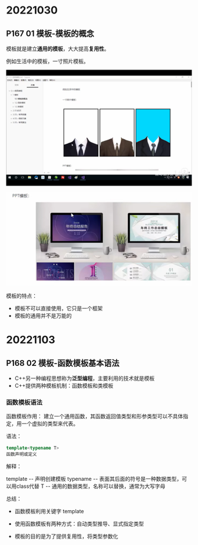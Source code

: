 # 20221030

## P167 01 模板-模板的概念

模板就是建立**通用的模板**，大大提高**复用性**。

例如生活中的模板，一寸照片模板。

![QQ图片20221030080523](./模板.assets/QQ图片20221030080523.png)

![QQ图片20221030080733](./模板.assets/QQ图片20221030080733.png)

模板的特点：
- 模板不可以直接使用，它只是一个框架
- 模板的通用并不是万能的

# 20221103

## P168 02 模板-函数模板基本语法

- C++另一种编程思想称为**泛型编程**，主要利用的技术就是模板
- C++提供两种模板机制：函数模板和类模板

### 函数模板语法

函数模板作用：
建立一个通用函数，其函数返回值类型和形参类型可以不具体指定，用一个虚拟的类型来代表。

语法：

```c++
template<typename T>
函数声明或定义
```

解释：

template -- 声明创建模板
typename -- 表面其后面的符号是一种数据类型，可以用class代替
T -- 通用的数据类型，名称可以替换，通常为大写字母

总结：

- 函数模板利用关键字 template

- 使用函数模板有两种方式：自动类型推导、显式指定类型

- 模板的目的是为了提供复用性，将类型参数化

  